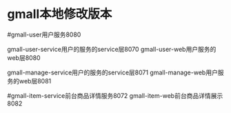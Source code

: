 # gmall本地修改版本

#gmall-user用户服务8080

gmall-user-service用户的服务的service层8070
gmall-user-web用户服务的web层8080


gmall-manage-service用户的服务的service层8071
gmall-manage-web用户服务的web层8081


#gmall-item-service前台商品详情服务8072
gmall-item-web前台商品详情展示8082
